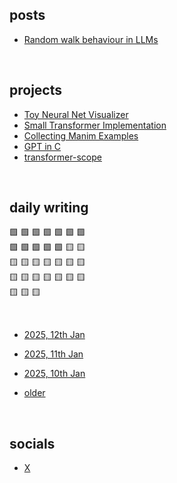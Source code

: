 ## posts

- [Random walk behaviour in LLMs](articles/2024-12-22/A00002.md)

<br>

## projects

- [Toy Neural Net Visualizer](https://attentionmech.github.io/TILDNN/projects/neuralide.html)
- [Small Transformer Implementation](https://github.com/attentionmech/tiny-transformer)
- [Collecting Manim Examples](https://cracked-org.github.io/crack-manim/)
- [GPT in C](https://github.com/attentionmech/gpt.c)
- [transformer-scope](https://github.com/attentionmech/transformer-scope)

<br>


## daily writing

🟩 🟩 🟩 🟩 🟩 🟩 🟩  <br>
🟩 🟩 🟩 🟩 🟩 🟨 🟨  <br>
🟨 🟨 🟨 🟨 🟨 🟨 🟨  <br>
🟨 🟨 🟨 🟨 🟨 🟨 🟨  <br>
🟨 🟨 🟨  <br>

<br>


- [2025, 12th Jan](2025/0112.md)

- [2025, 11th Jan](2025/0111.md)

- [2025, 10th Jan](2025/0110.md)

- [older](https://github.com/attentionmech/ammusings/tree/main/2025)

<br>

## socials

- [X](https://x.com/attentionmech)

